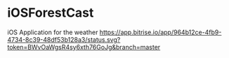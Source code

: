 # iOSForestCast
iOS Application for the weather
https://app.bitrise.io/app/964b12ce-4fb9-4734-8c39-48df53b128a3/status.svg?token=BWvOaWgsR4sy6xth76GoJg&branch=master
